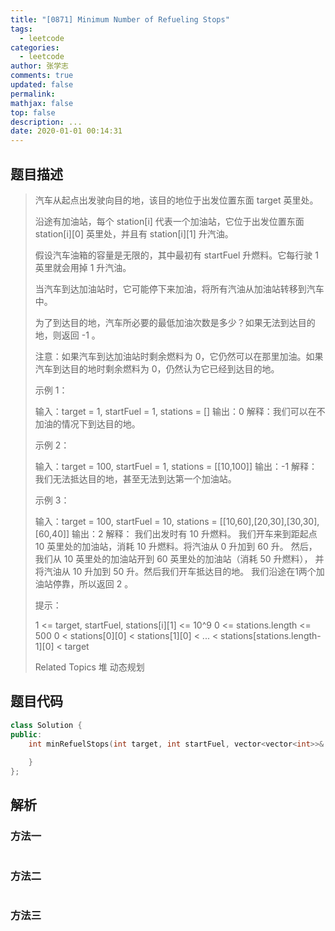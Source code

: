 ```yaml
---
title: "[0871] Minimum Number of Refueling Stops"
tags:
  - leetcode
categories:
  - leetcode
author: 张学志
comments: true
updated: false
permalink:
mathjax: false
top: false
description: ...
date: 2020-01-01 00:14:31
---
```


## 题目描述

> 汽车从起点出发驶向目的地，该目的地位于出发位置东面 target 英里处。 
> 
> 沿途有加油站，每个 station[i] 代表一个加油站，它位于出发位置东面 station[i][0] 英里处，并且有 station[i][1] 升汽油。 
> 
> 假设汽车油箱的容量是无限的，其中最初有 startFuel 升燃料。它每行驶 1 英里就会用掉 1 升汽油。 
> 
> 当汽车到达加油站时，它可能停下来加油，将所有汽油从加油站转移到汽车中。 
> 
> 为了到达目的地，汽车所必要的最低加油次数是多少？如果无法到达目的地，则返回 -1 。 
> 
> 注意：如果汽车到达加油站时剩余燃料为 0，它仍然可以在那里加油。如果汽车到达目的地时剩余燃料为 0，仍然认为它已经到达目的地。 
> 
> 
> 
> 示例 1： 
> 
> 输入：target = 1, startFuel = 1, stations = []
> 输出：0
> 解释：我们可以在不加油的情况下到达目的地。
> 
> 
> 示例 2： 
> 
> 输入：target = 100, startFuel = 1, stations = [[10,100]]
> 输出：-1
> 解释：我们无法抵达目的地，甚至无法到达第一个加油站。
> 
> 
> 示例 3： 
> 
> 输入：target = 100, startFuel = 10, stations = [[10,60],[20,30],[30,30],[60,40]]
> 输出：2
> 解释：
> 我们出发时有 10 升燃料。
> 我们开车来到距起点 10 英里处的加油站，消耗 10 升燃料。将汽油从 0 升加到 60 升。
> 然后，我们从 10 英里处的加油站开到 60 英里处的加油站（消耗 50 升燃料），
> 并将汽油从 10 升加到 50 升。然后我们开车抵达目的地。
> 我们沿途在1两个加油站停靠，所以返回 2 。
> 
> 
> 
> 
> 提示： 
> 
> 
> 1 <= target, startFuel, stations[i][1] <= 10^9 
> 0 <= stations.length <= 500 
> 0 < stations[0][0] < stations[1][0] < ... < stations[stations.length-1][0] < target 
> 
> Related Topics 堆 动态规划

## 题目代码

```cpp
class Solution {
public:
    int minRefuelStops(int target, int startFuel, vector<vector<int>>& stations) {
        
    }
};
```

## 解析

### 方法一

```cpp

```

### 方法二

```cpp

```

### 方法三

```cpp

```


